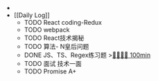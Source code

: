 -
- [[Daily Log]]
	- TODO React coding-Redux
	- TODO webpack
	- TODO React技术揭秘
	- TODO 算法- N皇后问题
	- DONE JS、TS、Regex练习题 >[🍅🍅🍅🍅 100min](#agenda-pomo://?t=f-1689128294038-1500%2Cf-1689140595106-1500%2Cf-1689142439635-1500%2Cf-1689144011699-1500)
	- TODO 面试 技术一面
	- TODO Promise A+